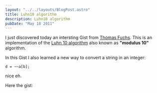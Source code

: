 ```yaml
---
layout: "../../layouts/BlogPost.astro"
title: Luhn10 algorithm
description: Luhn10 algorithm
pubDate: "May 18 2011"
---
```


I just discovered today an intersting Gist from [Thomas Fuchs](https://gist.github.com/madrobby "Thomas Fuchs").
This is an implementation of the [Luhn 10 algorithm](http://en.wikipedia.org/wiki/Luhn_algorithm "Luhn 10 algorithm")
also known as **"modulus 10"** algorithm.

In this Gist I also learned a new way to convert a string in an integer:

```
d = ~~a[b];
```

nice eh.

Here the gist:

<script src="https://gist.github.com/976805.js"></script>
